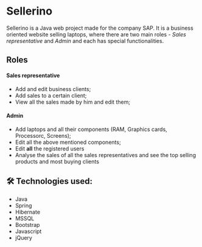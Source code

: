 # Sellerino
Sellerino is a Java web project made for the company SAP. It is a business oriented website selling laptops, where there are two main roles - *Sales representative* and *Admin* and each has special functionalities.

## Roles

#### Sales representative

* Add and edit business clients;
* Add sales to a certain client;
* View all the sales made by him and edit them;

#### Admin

* Add laptops and all their components (RAM, Graphics cards, Processorc, Screens);
* Edit all the above mentioned components;
* Edit **all** the registered users
* Analyse the sales of all the sales representatives and see the top selling products and most buying clients

## :hammer_and_wrench: Technologies used:
* Java
* Spring
* Hibernate
* MSSQL
* Bootstrap
* Javascript
* jQuery
